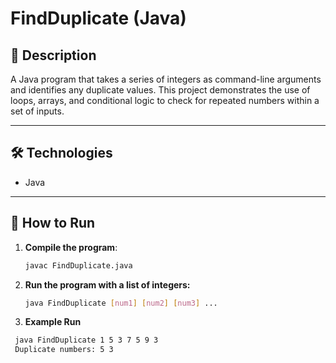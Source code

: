 # FindDuplicate (Java)

## 📝 Description  
A Java program that takes a series of integers as command-line arguments and identifies any duplicate values. This project demonstrates the use of loops, arrays, and conditional logic to check for repeated numbers within a set of inputs.

---

## 🛠️ Technologies  
- Java  

---

## 🚀 How to Run  

1. **Compile the program**:  
   ```bash  
   javac FindDuplicate.java

2. **Run the program with a list of integers:**
   ```bash 
   java FindDuplicate [num1] [num2] [num3] ...

4. **Example Run**
  ```bash
   java FindDuplicate 1 5 3 7 5 9 3
   Duplicate numbers: 5 3
